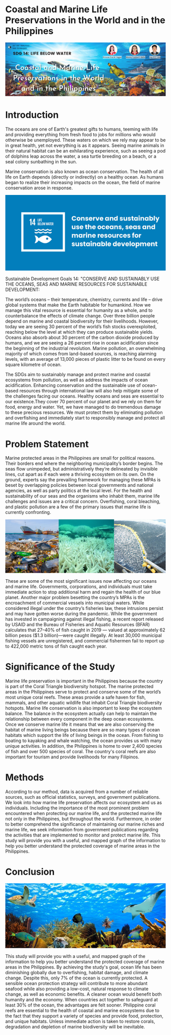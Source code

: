 # Coastal and Marine Life Preservations in the World and in the Philippines

<img src="Header_Title.png" width= "auto" height= "auto">

# Introduction

  The oceans are one of Earth's greatest gifts to humans, teeming with life and providing everything from fresh food to jobs for millions who would otherwise be unemployed. These waters on which we rely may appear to be in great health, yet not everything is as it appears.
Seeing marine animals in their natural habitat can be an exhilarating experience, such as seeing a pod of dolphins leap across the water, a sea turtle breeding on a beach, or a seal colony sunbathing in the sun.

  Marine conservation is also known as ocean conservation. The health of all life on Earth depends (directly or indirectly) on a healthy ocean. As humans began to realize their increasing impacts on the ocean, the field of marine conservation arose in response.

<img src="SDG_14.jpg" width= "auto" height= "auto">

Sustainable Development Goals 14: "CONSERVE AND SUSTAINABLY USE THE OCEANS, SEAS AND MARINE RESOURCES FOR SUSTAINABLE DEVELOPMENT:

  The world’s oceans – their temperature, chemistry, currents and life – drive global systems that make the Earth habitable for humankind. How we manage this vital resource is essential for humanity as a whole, and to counterbalance the effects of climate change. Over three billion people depend on marine and coastal biodiversity for their livelihoods. However, today we are seeing 30 percent of the world’s fish stocks overexploited, reaching below the level at which they can produce sustainable yields. Oceans also absorb about 30 percent of the carbon dioxide produced by humans, and we are seeing a 26 percent rise in ocean acidification since the beginning of the industrial revolution. Marine pollution, an overwhelming majority of which comes from land-based sources, is reaching alarming levels, with an average of 13,000 pieces of plastic litter to be found on every square kilometre of ocean.

  The SDGs aim to sustainably manage and protect marine and coastal ecosystems from pollution, as well as address the impacts of ocean acidification. Enhancing conservation and the sustainable use of ocean-based resources through international law will also help mitigate some of the challenges facing our oceans. Healthy oceans and seas are essential to our existence.They cover 70 percent of our planet and we rely on them for food, energy and water. Yet, we have managed to do tremendous damage to these precious resources. We must protect them by eliminating pollution and overfishing and immediately start to responsibly manage and protect all marine life around the world.

# Problem Statement

  Marine protected areas in the Philippines are small for political reasons. Their borders end where the neighboring municipality’s border begins. The seas flow unimpeded, but administratively they’re delineated by invisible lines, cut apart as if each were a thriving ecosystem on its own. On the ground, experts say the prevailing framework for managing these MPAs is beset by overlapping policies between local governments and national agencies, as well as party politics at the local level. For the health and sustainability of our seas and the organisms who inhabit them, marine life challenges and issues are a critical concern. Overfishing, coral bleaching, and plastic pollution are a few of the primary issues that marine life is currently confronting. 

<img src="problems.png" width= "auto" height= "auto">

  These are some of the most significant issues now affecting our oceans and marine life. Governments, corporations, and individuals must take immediate action to stop additional harm and regain the health of our blue planet. Another major problem besetting the country’s MPAs is the encroachment of commercial vessels into municipal waters. While considered illegal under the country’s fisheries law, these intrusions persist and may have gotten worse during the pandemic. While the government has invested in campaigning against illegal fishing, a recent report released by USAID and the Bureau of Fisheries and Aquatic Resources (BFAR) calculates that 27–40% of fish caught in 2019 — valued at approximately 62 billion pesos ($1.3 billion)—were caught illegally. At least 30,000 municipal fishing vessels are unregistered, and commercial fishermen fail to report up to 422,000 metric tons of fish caught each year.

# Significance of the Study 

  Marine life preservation is important in the Philippines because the country is part of the Coral Triangle biodiversity hotspot. The marine protected areas in the Philippines serve to protect and conserve some of the world’s most unique coral reefs. These areas provide a safe haven for fish, mammals, and other aquatic wildlife that inhabit Coral Triangle biodiversity hotspots. Marine life conservation is also important to keep the ecosystem balance. The balance in the ecosystem actually can help to maintain the relationship between every component in the deep ocean ecosystems. Once we conserve marine life it means that we are also conserving the habitat of marine living beings because there are so many types of ocean habitats which support the life of living beings in the ocean. From fishing to boating to kayaking and whale watching, the ocean provides us with many unique activities. In addition, the Philippines is home to over 2,400 species of fish and over 500 species of coral. The country's coral reefs are also important for tourism and provide livelihoods for many Filipinos.

# Methods

  According to our method, data is acquired from a number of reliable sources, such as official statistics, surveys, and government publications. We look into how marine life preservation affects our ecosystem and us as individuals. Including the importance of the most prominent problem encountered when protecting our marine life, and the protected marine life not only in the Philippines, but throughout the world. Furthermore, in order to better comprehend the significance of maintaining our marine riches and marine life, we seek information from government publications regarding the activities that are implemented to monitor and protect marine life. This study will provide you with a useful, and mapped graph of the information to help you better understand the protected coverage of marine areas in the Philippines.

# Conclusion

<img src="Healthy_marine_Ecosys.jpeg" width= "auto" height= "auto">

  This study will provide you with a useful, and mapped graph of the information to help you better understand the protected coverage of marine areas in the Philippines. By achieving the study's goal, ocean life has been diminishing globally due to overfishing, habitat damage, and climate change. Despite this, only 7% of the ocean is currently protected. A sensible ocean protection strategy will contribute to more abundant seafood while also providing a low-cost, natural response to climate change, as well as economic benefits. A cleaner ocean would benefit both humanity and the economy. When countries act together to safeguard at least 30% of the ocean, the advantages are felt sooner. Philippine coral reefs are essential to the health of coastal and marine ecosystems due to the fact that they support a variety of species and provide food, protection, and unique habitats. Unless immediate action is taken to restore corals, degradation and depletion of marine biodiversity will be inevitable.
